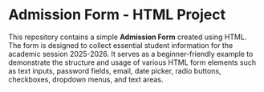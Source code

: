 # Admission Form - HTML Project

This repository contains a simple **Admission Form** created using HTML. The form is designed to collect essential student information for the academic session 2025-2026. It serves as a beginner-friendly example to demonstrate the structure and usage of various HTML form elements such as text inputs, password fields, email, date picker, radio buttons, checkboxes, dropdown menus, and text areas.

